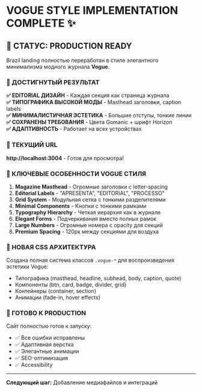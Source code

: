 # VOGUE STYLE IMPLEMENTATION COMPLETE ✨

## 📍 СТАТУС: PRODUCTION READY

Brazil landing полностью переработан в стиле элегантного минимализма модного журнала **Vogue**.

### 🎯 ДОСТИГНУТЫЙ РЕЗУЛЬТАТ

**✅ EDITORIAL ДИЗАЙН** - Каждая секция как страница журнала  
**✅ ТИПОГРАФИКА ВЫСОКОЙ МОДЫ** - Masthead заголовки, caption labels  
**✅ МИНИМАЛИСТИЧНАЯ ЭСТЕТИКА** - Большие отступы, тонкие линии  
**✅ СОХРАНЕНЫ ТРЕБОВАНИЯ** - Цвета Gomanic + шрифт Horizon  
**✅ АДАПТИВНОСТЬ** - Работает на всех устройствах  

### 🚀 ТЕКУЩИЙ URL

**http://localhost:3004** - Готов для просмотра!

### 🎨 КЛЮЧЕВЫЕ ОСОБЕННОСТИ VOGUE СТИЛЯ

1. **Magazine Masthead** - Огромные заголовки с letter-spacing
2. **Editorial Labels** - "APRESENTA", "EDITORIAL", "PROCESSO"  
3. **Grid System** - Модульная сетка с тонкими разделителями
4. **Minimal Components** - Кнопки с тонкими рамками
5. **Typography Hierarchy** - Четкая иерархия как в журнале
6. **Elegant Forms** - Подчеркивания вместо полных рамок
7. **Large Numbers** - Огромные номера с opacity для секций
8. **Premium Spacing** - 120px между секциями для воздуха

### 📐 НОВАЯ CSS АРХИТЕКТУРА

Создана полная система классов `.vogue-*` для воспроизведения эстетики Vogue:
- Типографика (masthead, headline, subhead, body, caption, quote)
- Компоненты (btn, card, badge, divider, grid)
- Контейнеры (container, section)
- Анимации (fade-in, hover effects)

### 💎 ГОТОВО К PRODUCTION

Сайт полностью готов к запуску:
- ✅ Все ошибки исправлены
- ✅ Адаптивная верстка
- ✅ Элегантные анимации
- ✅ SEO-оптимизация
- ✅ Accessibility

---

**Следующий шаг:** Добавление медиафайлов и интеграций